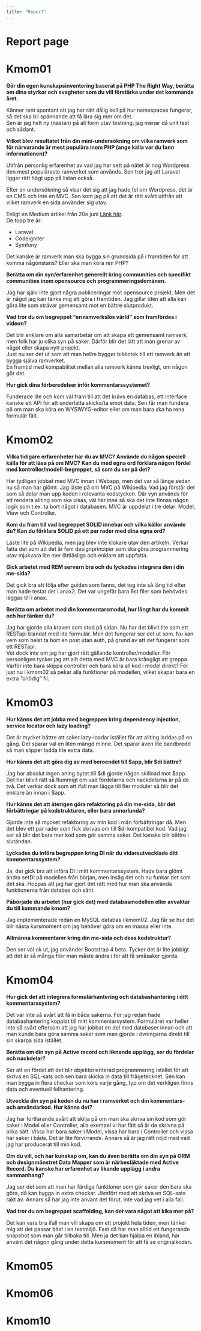 ```yaml
---
title: "Report"
...
```

Report page
=========================

Kmom01
=========================

**Gör din egen kunskapsinventering baserat på PHP The Right Way, berätta om dina styrkor och svagheter som du vill förstärka under det kommande året.**

Känner rent spontant att jag har rätt dålig koll på hur namespaces fungerar, så det ska bli spännande att få lära sig mer om det.  
Sen är jag helt ny (nästan) på all form utav testning, jag menar då unit test och sådant.

**Vilket blev resultatet från din mini-undersökning om vilka ramverk som för närvarande är mest populära inom PHP (ange källa var du fann informationen)?**

Utifrån personlig erfarenhet av vad jag har sett på nätet är nog Wordpress den mest populäraste ramverket som används. Sen tror jag att Laravel ligger rätt högt upp på listan också.

Efter en undersökning så visar det sig att jag hade fel om Wordpress, det är en CMS och inte en MVC. Sen kom jag på att det är rätt svårt utifrån att vilket ramverk en sida använder sig utav.

Enligt en Medium artikel från 20e juni [Länk här](https://medium.com/@elitechsystems/the-most-popular-php-frameworks-in-2017-a90a1189405e).  
De topp tre är:

* Laravel
* Codeigniter
* Symfony

Det kanske är ramverk man ska bygga sin grundsida på i framtiden för att komma någonstans? Eller ska man köra ren PHP?


**Berätta om din syn/erfarenhet generellt kring communities och specifikt communities inom opensource och programmeringsdomänen.**

Jag har själv inte gjort några publiceringar mot opensource projekt. Men det är något jag kan tänka mig att göra i framtiden. Jag gillar idén att alla kan göra lite som strävar gemensamt mot en bättre slutprodukt.


**Vad tror du om begreppet “en ramverkslös värld” som framfördes i videon?**

Det blir enklare om alla samarbetar om att skapa ett gemensamt ramverk, men folk har ju olika syn på saker. Därför blir det lätt att man grenar av något eller skapa nytt projekt.  
Just nu ser det ut som att man hellre bygger bibliotek till ett ramverk än att bygga själva ramverket.  
En framtid med kompabilitet mellan alla ramverk känns trevligt, om någon gör det.



**Hur gick dina förberedelser inför kommentarssystemet?**

Funderade lite och kom väl fram till att det krävs en databas, ett interface kanske ett API för att underlätta skicka/ta emot data. Sen får man fundera på om man ska köra en WYSIWYG-editor eller om man bara ska ha rena formulär fält.



Kmom02
=========================

**Vilka tidigare erfarenheter har du av MVC? Använde du någon speciell källa för att läsa på om MVC? Kan du med egna ord förklara någon fördel med kontroller/modell-begreppet, så som du ser på det?**

Har tydligen jobbat med MVC innan i Webapp, men det var så länge sedan nu så man har glömt. Jag läste på om MVC på Wikipedia. Vad jag förstår det som så delar man upp koden i relevanta kodstycken. Där vyn används för att rendera allting som ska visas, väl här inne så ska det inte finnas någon logik som t.ex. ta bort något i databasen. MVC är uppdelat i tre delar: Model, View och Controller.

**Kom du fram till vad begreppet SOLID innebar och vilka källor använde du? Kan du förklara SOLID på ett par rader med dina egna ord?**

Läste lite på Wikipedia, men jag blev inte klokare utav den artikeln. Verkar fatta det som att det är fem designprinciper som ska göra programmering utav mjukvara lite mer lättläsliga och enklare att uppfatta.

**Gick arbetet med REM servern bra och du lyckades integrera den i din me-sida?**

Det gick bra att följa efter guiden som fanns, det tog inte så lång tid efter man hade testat det i anax2. Det var ungefär bara 6st filer som behövdes läggas till i anax.

**Berätta om arbetet med din kommentarsmodul, hur långt har du kommit och hur tänker du?**

Jag har gjorde alla kraven som stod på sidan. Nu har det blivit lite som ett RESTapi blandat med lite formulär. Men det fungerar ser det ut som. Nu kan vem som helst ta bort en post utan auth, på grund av att det fungerar som ett RESTapi.  
Vet dock inte om jag har gjort rätt gällande kontroller/modeller. För personligen tycker jag att allt detta med MVC är bara krångligt att greppa. Varför inte bara skippa controller och bara köra all kod i model direkt? För just nu i kmom02 så pekar alla funktioner på modellen, vilket skapar bara en extra ”onödig” fil.


Kmom03
=========================

**Hur känns det att jobba med begreppen kring dependency injection, service locator och lazy loading?**

Det är mycket bättre att saker lazy-loadar istället för att allting laddas på en gång. Det sparar väl en liten mängd minne. Det sparar även lite bandbredd så man slipper ladda lite extra data.

**Hur känns det att göra dig av med beroendet till $app, blir $di bättre?**

Jag har absolut ingen aning bytet till $di gjorde någon skillnad mot $app. Det har blivit rätt så flummigt om vad fördelarna och nackdelarna är på de två. Det verkar dock som att ifall man lägga till fler moduler så blir det enklare än innan i $app.

**Hur känns det att återigen göra refaktoring på din me-sida, blir det förbättringar på kodstrukturen, eller bara annorlunda?**

Gjorde inte så mycket refaktoring av min kod i mån förbättringar då. Men det blev ett par rader som fick skrivas om till $di kompatibel kod. Vad jag ser så blir det bara mer kod som gör samma saker. Det kanske blir bättre i slutändan.

**Lyckades du införa begreppen kring DI när du vidareutvecklade ditt kommentarssystem?**

Ja, det gick bra att införa DI i mitt kommentarssystem. Hade bara glömt ändra setDI på modellen från början, men insåg det och nu funkar det som det ska. Hoppas att jag har gjort det rätt med hur man ska använda funktionerna från databas och sånt.

**Påbörjade du arbetet (hur gick det) med databasmodellen eller avvaktar du till kommande kmom?**

Jag implementerade redan en MySQL databas i kmom02. Jag får se hur det blir nästa kursmoment om jag behöver göra om en massa eller inte.

**Allmänna kommentarer kring din me-sida och dess kodstruktur?**

Den ser väl ok ut, jag använder Bootstrap 4 beta. Tycker det är lite jobbigt att det är så många filer man måste ändra i för att få småsaker gjorda.


Kmom04
=========================

**Hur gick det att integrera formulärhantering och databashantering i ditt kommentarssystem?**

Det var inte så svårt att få in båda sakerna. För jag redan hade databashantering kopplat till mitt kommentarsystem. Formuläret var heller inte så svårt eftersom att jag har jobbat en del med databaser innan och att man kunde bara göra samma saker som man gjorde i övningarna direkt till sin skarpa sida istället.

**Berätta om din syn på Active record och liknande upplägg, ser du fördelar och nackdelar?**

Ser att en fördel att det blir objektorienterad programmering istället för att skriva en SQL-sats och sen bara skicka in data till frågetecknet.  Sen kan man bygga in flera checkar som körs varje gång, typ om det verkligen finns data och eventuell felhantering.

**Utveckla din syn på koden du nu har i ramverket och din kommentars- och användarkod. Hur känns det?**

Jag har fortfarande svårt att skilja på om man ska skriva sin kod som gör saker i Model eller Controller, alla exempel vi har fått så är de skrivna på olika sätt. Vissa har bara saker i Model, vissa har bara i Controller och vissa har saker i båda. Det är lite förvirrande.
Annars så är jag rätt nöjd med vad jag har producerat till min kod.


**Om du vill, och har kunskap om, kan du även berätta om din syn på ORM och designmönstret Data Mapper som är närbesläktade med Active Record. Du kanske har erfarenhet av likande upplägg i andra sammanhang?**

Jag ser det som att man har färdiga funktioner som gör saker den bara ska göra, då kan bygga in extra checkar. Jämfört med att skriva en SQL-sats rakt av. Annars så har jag inte använt det förut. Inte vad jag vet i alla fall.

**Vad tror du om begreppet scaffolding, kan det vara något att kika mer på?**

Det kan vara bra ifall man vill skapa om ett projekt hela tiden, men tänker mig att det passar bäst i en testmiljö. Fast då har man alltid ett fungerande snapshot som man går tillbaka till. Men ja det kan hjälpa en ibland, har använt det någon gång under detta kursmoment för att få se originalkoden.



Kmom05
=========================

Kmom06
=========================

Kmom10
=========================
